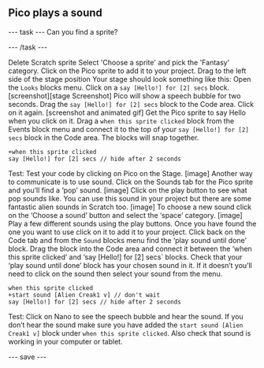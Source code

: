 ## Pico plays a sound

--- task ---
Can you find a sprite?

--- /task ---

Delete Scratch sprite
Select 'Choose a sprite' and pick the 'Fantasy' category. Click on the Pico sprite to add it to your project.
Drag to the left side of the stage position 
Your stage should look something like this:
Open the `Looks` blocks menu. Click on a `say [Hello!] for [2] secs` block.
[screenshot][stage Screenshot] 
Pico will show a speech bubble for two seconds. 
Drag the  `say [Hello!] for [2] secs` block to the Code area. Click on it again. 
[screenshot and animated gif]
Get the Pico sprite to say Hello when you click on it. Drag a `when this sprite clicked` block from the Events block menu and connect it to the top of your `say [Hello!] for [2] secs` block in the Code area. The blocks will snap together.

```blocks3
+when this sprite clicked
say [Hello!] for [2] secs // hide after 2 seconds
```

Test: Test your code by clicking on Pico on the Stage. 
[image]
Another way to communicate is to use sound. 
Click on the Sounds tab for the Pico sprite and you’ll find a ‘pop’ sound. 
[image]
Click on the play button to see what pop sounds like. You can use this sound in your project but there are some fantastic alien sounds in Scratch too. 
[image]
To choose a new sound click on the ‘Choose a sound’ button and select the ‘space’ category. 
[image]
Play a few different sounds using  the play buttons. Once you have found the one you want to use click on it to add it to your project. 
Click back on the Code tab and from the `Sound` blocks menu find the ‘play sound until done’ block. Drag the block into the Code area and connect it between the ‘when this sprite clicked’ and ‘say [Hello!] for [2] secs` blocks. 
Check that your ‘play sound until done’ block has your chosen sound in it. If it doesn’t you’ll need to click on the sound then select your sound from the menu.

```blocks3
when this sprite clicked
+start sound [Alien Creak1 v] // don't wait
say [Hello!] for [2] secs // hide after 2 seconds
```

Test: Click on Nano to see the speech bubble and hear the sound. If you don’t hear the sound make sure you have added the `start sound [Alien Creak1 v]` block under `when this sprite clicked`. Also check that sound is working in your computer or tablet. 

--- save ---
